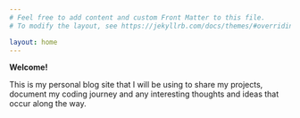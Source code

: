 ```yaml
---
# Feel free to add content and custom Front Matter to this file.
# To modify the layout, see https://jekyllrb.com/docs/themes/#overriding-theme-defaults

layout: home
---
```

__Welcome!__

This is my personal blog site that I will be using to share my projects,
document my coding journey and any interesting thoughts and ideas that occur
along the way.
